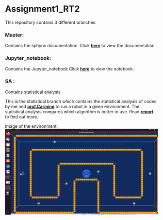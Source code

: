 # Assignment1_RT2

This repository contains 3 different branches:
### Master:
Contains the sphynx documentation. Click **[here](https://aayush11101998.github.io/Assignment1_RT2/py-modindex.html)** to view the documentation
### Jupyter_notebook: 
Contains the Jupyter_notebook Click **[here](https://github.com/aayush11101998/Assignment1_RT2/blob/jupyter_notebook/src/final/jupyros.ipynb)** to view the notebook.
### SA : 
Contains statistical analysis


This is the statistical branch which contains the statistical analysis of codes by me and **[prof.Carmine](https://github.com/CarmineD8)** to run a 
robot in a given environment. The statistical analysis compares which algorithm is better to use. Read **[report](https://github.com/aayush11101998/Assignment1_RT2/blob/statistical_analysis/Statistical_Report.pdf)**  to find out more.

Image of the environment:
![image1](https://github.com/aayush11101998/Assignment1_RT2/blob/statistical_analysis/statistical_data/images_prof_code/7_tokens.png)


